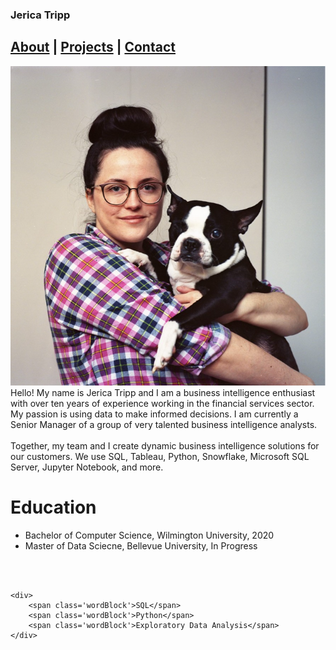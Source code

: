 <link rel="stylesheet" href="styles.css">

### Jerica Tripp

## [About](https://jerica-tripp.github.io/Jerica-Tripp-Portfolio/About.html) | [Projects](About.md) | [Contact](https://jerica-tripp.github.io/Jerica-Tripp-Portfolio/Contact.html)  

<div class="clearfix">

<img src="JericaTripp.png" alt="Headshot of Jerica Tripp">
Hello! My name is Jerica Tripp and I am a business intelligence enthusiast with over ten years of experience working in the financial services sector. My passion is using data to make informed decisions. I am currently a Senior Manager of a group of very talented business intelligence analysts. 
<br>
<br>
Together, my team and I create dynamic business intelligence solutions for our customers. We use SQL, Tableau, Python, Snowflake, Microsoft SQL Server, Jupyter Notebook, and more.

</div>

<div class="clearfix">
    <h1> Education</h1>
    <ul>
        <li>Bachelor of Computer Science, Wilmington University, 2020</li>
        <li>Master of Data Sciecne, Bellevue University, In Progress</li>
    </ul>
    <br>
    <br>

    <div>
        <span class='wordBlock'>SQL</span>
        <span class='wordBlock'>Python</span>
        <span class='wordBlock'>Exploratory Data Analysis</span>
    </div>
</div>


